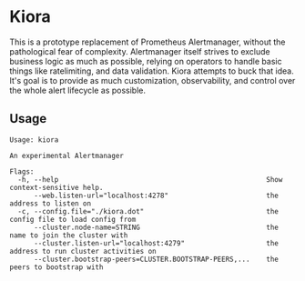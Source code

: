 # Kiora

This is a prototype replacement of Prometheus Alertmanager, without the pathological fear of complexity. Alertmanager itself strives to exclude business logic as much as possible, relying on operators to handle basic things like ratelimiting, and data validation. Kiora attempts to buck that idea. It's goal is to provide as much customization, observability, and control over the whole alert lifecycle as possible.

## Usage

```
Usage: kiora

An experimental Alertmanager

Flags:
  -h, --help                                                   Show context-sensitive help.
      --web.listen-url="localhost:4278"                        the address to listen on
  -c, --config.file="./kiora.dot"                              the config file to load config from
      --cluster.node-name=STRING                               the name to join the cluster with
      --cluster.listen-url="localhost:4279"                    the address to run cluster activities on
      --cluster.bootstrap-peers=CLUSTER.BOOTSTRAP-PEERS,...    the peers to bootstrap with
```

